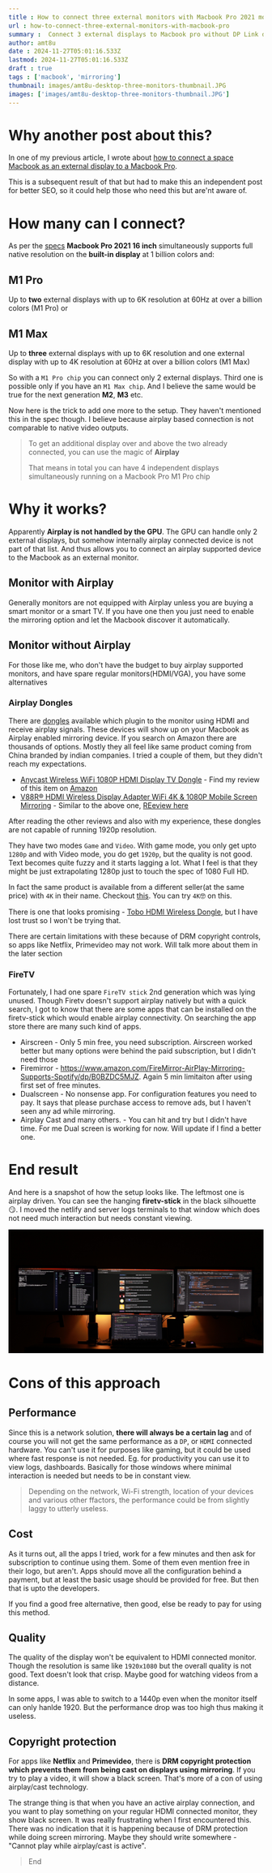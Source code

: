 ```yaml
---
title : How to connect three external monitors with Macbook Pro 2021 model
url : how-to-connect-three-external-monitors-with-macbook-pro
summary :  Connect 3 external displays to Macbook pro without DP Link dock
author: amt8u
date : 2024-11-27T05:01:16.533Z
lastmod: 2024-11-27T05:01:16.533Z
draft : true
tags : ['macbook', 'mirroring']
thumbnail: images/amt8u-desktop-three-monitors-thumbnail.JPG
images: ['images/amt8u-desktop-three-monitors-thumbnail.JPG']
---
```


# Why another post about this?
In one of my previous article, I wrote about [how to connect a space Macbook as an external display to a Macbook Pro](https://cybercafe.dev/how-to-connect-spare-macbook-as-external-display-wireless/). 

This is a subsequent result of that but had to make this an independent post for better SEO, so it could help those who need this but are'nt aware of. 

# How many can I connect?
As per the [specs](https://support.apple.com/en-in/111901) **Macbook Pro 2021 16 inch** simultaneously supports full native resolution on the **built-in display** at 1 billion colors and:

## M1 Pro 
Up to **two** external displays with up to 6K resolution at 60Hz at over a billion colors (M1 Pro) or

## M1 Max 
Up to **three** external displays with up to 6K resolution and one external display with up to 4K resolution at 60Hz at over a billion colors (M1 Max)

So with a `M1 Pro chip` you can connect only 2 external displays. Third one is possible only if you have an `M1 Max chip`. And I believe the same would be true for the next generation **M2**, **M3** etc.

Now here is the trick to add one more to the setup. They haven't mentioned this in the spec though. I believe because airplay based connection is not comparable to native video outputs.

> To get an additional display over and above the two already connected, you can use the magic of **Airplay**
> 
> That means in total you can have 4 independent displays simultaneously running on a Macbook Pro M1 Pro chip

# Why it works?

Apparently **Airplay is not handled by the GPU**. The GPU can handle only 2 external displays, but somehow internally airplay connected device is not part of that list. And thus allows you to connect an airplay supported device to the Macbook as an external monitor.

## Monitor with Airplay
Generally monitors are not equipped with Airplay unless you are buying a smart monitor or a smart TV. If you have one then you just need to enable the mirroring option and let the Macbook discover it automatically.

## Monitor without Airplay
For those like me, who don't have the budget to buy airplay supported monitors, and have spare regular monitors(HDMI/VGA), you have some alternatives

### Airplay Dongles

There are [dongles](https://www.amazon.in/BLACKPOOL®-Wireless-Miracast-Receiver-Compatible/dp/B0BRSVNPWP/ref=sr_1_16?crid=VRXGHL0W3HJ8&dib=eyJ2IjoiMSJ9.7zKZ5S0hrBGWsIPdNBJlLz4ffUA8UKEM06lxdcA1804cnWKzDj_PsSDFlMBubJv1iuDcn4Adxlty2OgvcIu-9zv_P1kNXoJXODffdMCrL8YjNHCeqK8wenniddI_CDVsopisUSCFUEPTHDSUEd1Hlj2cDjn8-KvoN-jQBrsvdM45wAiJB68ZwKoOmiPg-LHYB5LvOzamM34t4O8vqIRP6FFL6BI68W_JnSqYkpIbZCPwZTCRdVbqnYAyueHJ3ATwz_UVxqfFe5_luKs6jW2ldf_QoSvM5WTQI_ZK61tV5t8.Iol9Jhv80pSDHMnP-_ORjR8R87XPSzhdD0vq_3JPwVk&dib_tag=se&keywords=airplay+adapter&qid=1732774742&sprefix=airplay+%2Caps%2C207&sr=8-16) available which plugin to the monitor using HDMI and receive airplay signals. These devices will show up on your Macbook as Airplay enabled mirroring device. If you search on Amazon there are thousands of options. Mostly they all feel like same product coming from China branded by indian companies. I tried a couple of them, but they didn't reach my expectations.

* [Anycast Wireless WiFi 1080P HDMI Display TV Dongle](https://www.amazon.in/dp/B07SG3ZT9L?ref=ppx_yo2ov_dt_b_fed_asin_title) - Find my review of this item on [Amazon](https://www.amazon.in/gp/customer-reviews/R15NFV5EQVTX5K/ref=cm_cr_getr_d_rvw_ttl?ie=UTF8&ASIN=B07SG3ZT9L)
* [V88R® HDMI Wireless Display Adapter WiFi 4K & 1080P Mobile Screen Mirroring](https://www.amazon.in/dp/B0BRSVZHVP?ref=ppx_yo2ov_dt_b_fed_asin_title) - Similar to the above one, [REeview here]([Amazon](https://www.amazon.in/gp/customer-reviews/R1JVVB3IPST2DX/ref=cm_cr_dp_d_rvw_ttl?ie=UTF8&ASIN=B0BRSVZHVP).)

After reading the other reviews and also with my experience, these dongles are not capable of running 1920p resolution.

They have two modes `Game` and `Video`. With game mode, you only get upto `1280p` and with Video mode, you do get `1920p`, but the quality is not good. Text becomes quite fuzzy and it starts lagging a lot. What I feel is that they might be just extrapolating 1280p just to touch the spec of 1080 Full HD.

In fact the same product is available from a different seller(at the same price) with `4K` in their name. Checkout [this](https://www.amazon.in/BLACKPOOL®-Wireless-Miracast-Receiver-Compatible/dp/B0BRSVNPWP/ref=sr_1_1_sspa?crid=2T1QAKI4EDXB6&dib=eyJ2IjoiMSJ9.0xrksU_lTseojVc-wMOFbWcpbG48_QDl5J63GdFA0XOuGOrCoww2zRTaKHdbN1-Mn-CbdcdAwygFH_v8sqVBfHoG2cfoguamLw5gm-WHMvEamXeI0HfZ9LCQKrMH0-tD-GSyAma84ljQrkyQwHo8ujDXMd-twwBsYU7Y7qSyDgf8mGaIa4iHQdVu6QxCFhDlS3j5m5Nw05tyEfD_N8ilVuIZ6-x4AXRHMLt8xQcrmP0.79gMY2eB1PuTPottGvdA58b5ML7_yH1EqVcsg0v8Fb0&dib_tag=se&keywords=airplay+receiver&qid=1734959801&sprefix=airplay+receiv%2Caps%2C204&sr=8-1-spons&sp_csd=d2lkZ2V0TmFtZT1zcF9hdGY&psc=1). You can try `4K`🤓 on this.

There is one that looks promising - [Tobo HDMI Wireless Dongle](https://www.amazon.in/Wireless-Tobo-Miracast-Mirroring-Projector/dp/B08VR8XNZD/ref=sr_1_6?crid=2T1QAKI4EDXB6&dib=eyJ2IjoiMSJ9.0xrksU_lTseojVc-wMOFbWcpbG48_QDl5J63GdFA0XOuGOrCoww2zRTaKHdbN1-Mn-CbdcdAwygFH_v8sqVBfHoG2cfoguamLw5gm-WHMvEamXeI0HfZ9LCQKrMH0-tD-GSyAma84ljQrkyQwHo8ujDXMd-twwBsYU7Y7qSyDgf8mGaIa4iHQdVu6QxCFhDlS3j5m5Nw05tyEfD_N8ilVuIZ6-x4AXRHMLt8xQcrmP0.bcFfIpIocgLAq3AD6DWCp1VXgb0fwwtln3jURvhYen4&dib_tag=se&keywords=airplay+receiver&qid=1734959801&sprefix=airplay+receiv%2Caps%2C204&sr=8-6), but I have lost trust so I won't be trying that.

There are certain limitations with these because of DRM copyright controls, so apps like Netflix, Primevideo may not work. Will talk more about them in the later section

### FireTV
Fortunately, I had one spare `FireTV stick` 2nd generation which was lying unused. Though Firetv doesn't support airplay natively but with a quick search, I got to know that there are some apps that can be installed on the firetv-stick which would enable airplay connectivity. On searching the app store there are many such kind of apps.

* Airscreen - Only 5 min free, you need subscription. Airscreen worked better but many options were behind the paid subscription, but I didn't need those
* Firemirror - https://www.amazon.com/FireMirror-AirPlay-Mirroring-Supports-Spotify/dp/B0BZDC5MJZ. Again 5 min limitaiton after using first set of free minutes.
* Dualscreen - No nonsense app. For configuration features you need to pay. It says that please purchase access to remove ads, but I haven't seen any ad while mirroring.
* Airplay Cast and many others. - You can hit and try but I didn't have time. For me Dual screen is working for now. Will update if I find a better one.

# End result
And here is a snapshot of how the setup looks like. The leftmost one is airplay driven. You can see the hanging **firetv-stick** in the black silhouette😏. I moved the netlify and server logs terminals to that window which does not need much interaction but needs constant viewing.

![amt8u-desktop-three-monitors-macbook-pro.JPG](images/amt8u-desktop-three-monitors-macbook-pro.JPG)

# Cons of this approach

## Performance
Since this is a network solution, **there will always be a certain lag** and of course you will not get the same performance as a `DP`, or `HDMI` connected hardware. You can't use it for purposes like gaming, but it could be used where fast response is not needed. Eg. for productivity you can use it to view logs, dashboards. Basically for those windows where minimal interaction is needed but needs to be in constant view.

> Depending on the network, Wi-Fi strength, location of your devices and various other ffactors, the performance could be from slightly laggy to utterly useless.

## Cost
As it turns out, all the apps I tried, work for a few minutes and then ask for subscription to continue using them. Some of them even mention free in their logo, but aren't. Apps should move all the configuration behind a payment, but at least the basic usage should be provided for free. But then that is upto the developers.

If you find a good free alternative, then good, else be ready to pay for using this method.

## Quality
The quality of the display won't be equivalent to HDMI connected monitor. Though the resolution is same like `1920x1080` but the overall quality is not good. Text doesn't look that crisp. Maybe good for watching videos from a distance.

In some apps, I was able to switch to a 1440p even when the monitor itself can only hanlde 1920. But the performance drop was too high thus making it useless.

## Copyright protection
For apps like **Netflix** and **Primevideo**, there is **DRM copyright protection which prevents them from being cast on displays using mirroring**. If you try to play a video, it will show a black screen. That's more of a con of using airplay/cast technology.

The strange thing is that when you have an active airplay connection, and you want to play something on your regular HDMI connected monitor, they show black screen. It was really frustrating when I first encountered this. There was no indication that it is happening because of DRM protection while doing screen mirroring. Maybe they should write somewhere - "Cannot play while airplay/cast is active".


> End